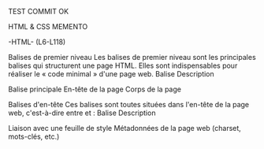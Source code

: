 TEST COMMIT OK

HTML & CSS MEMENTO

-HTML- (L6-L118)

Balises de premier niveau
Les balises de premier niveau sont les principales balises qui structurent une page HTML. Elles sont indispensables pour réaliser le « code minimal » d'une page web.
Balise Description

<html>	Balise principale
<head>	En-tête de la page
<body>	Corps de la page

Balises d'en-tête
Ces balises sont toutes situées dans l'en-tête de la page web, c'est-à-dire entre <head> et </head> :
Balise Description

<link />	Liaison avec une feuille de style
<meta />	Métadonnées de la page web (charset, mots-clés, etc.)
<script>	Code JavaScript
<style>	Code CSS
<title>	Titre de la page

Balises de structuration du texte
Balise Description
<abbr> Abréviation

<blockquote>	Citation (longue)
<cite>	Citation du titre d'une œuvre ou d'un évènement
<q>	Citation (courte)
<sup>	Exposant
<sub>	Indice
<strong>	Mise en valeur forte
<em>	Mise en valeur normale
<mark>	Mise en valeur visuelle
<h1> <h2>	Titre de niveau 1…
<h3> <h4>	
<h5> <h6>	
<img />	Image
<figure>	Figure (image, code, etc.)
<figcaption>	Description de la figure
<audio>	Son
<video>	Vidéo
<source>	Format source pour les balises <audio>  et <video>
<a>	Lien hypertexte
<br />	Retour à la ligne
<p>	Paragraphe
<hr />	Ligne de séparation horizontale
<address>	Adresse de contact
<del>	Texte supprimé
<ins>	Texte inséré
<dfn>	Définition
<kbd>	Saisie clavier
<pre>	Affichage formaté (pour les codes sources)
<progress>	Barre de progression
<time>	Date ou heure

Balises de listes
Cette section énumère toutes les balises HTML permettant de créer des listes (listes à puces, listes numérotées, listes de définitions…)
Balise Description

<ul>	Liste à puces, non numérotée
<ol>	Liste numérotée
<li>	Élément de la liste à puces
<dl>	Liste de définitions
<dt>	Terme à définir
<dd>	Définition du terme

Balises de tableau
Balise Description

<table>	Tableau
<caption>	Titre du tableau
<tr>	Ligne de tableau
<th>	Cellule d'en-tête
<td>	Cellule
<thead>	Section de l'en-tête du tableau
<tbody>	Section du corps du tableau
<tfoot>	Section du pied du tableau

Balises de formulaire
Balise Description

<form>	Formulaire
<fieldset>	Groupe de champs
<legend>	Titre d'un groupe de champs
<label>	Libellé d'un champ
<input />	Champ de formulaire (texte, mot de passe, case à cocher, bouton, etc.)
<textarea>	Zone de saisie multiligne
<select>	Liste déroulante
<option>	Élément d'une liste déroulante
<optgroup>	Groupe d'éléments d'une liste déroulante

Balises sectionnantes
Ces balises permettent de construire le squelette de notre site web.
Balise Description

<header>	En-tête
<nav>	Liens principaux de navigation
<footer>	Pied de page
<section>	Section de page
<article>	Article (contenu autonome)
<aside>	Informations complémentaires

Balises génériques
Les balises génériques sont des balises qui n'ont pas de sens sémantique. En effet, toutes les autres balises HTML ont un sens : <p> signifie « paragraphe », <h2> signifie « sous-titre », etc. Parfois, on a besoin d'utiliser des balises génériques (aussi appelées balises universelles) car aucune des autres balises ne convient. On utilise le plus souvent des balises génériques pour construire son design.
Il y a deux balises génériques : l'une est inline, l'autre est block.
Balise Description
<span> Balise générique de type inline

<div>	Balise générique de type block
Ces balises ont un intérêt uniquement si vous leur associez un attribut class  , id  ou style  :
•	class  : indique le nom de la classe CSS à utiliser.
•	id  : donne un nom à la balise. Ce nom doit être unique sur toute la page car il permet d'identifier la balise. Vous pouvez vous servir de l'ID pour de nombreuses choses, par exemple pour créer un lien vers une ancre, pour un style CSS de type ID, pour des manipulations en JavaScript, etc.
•	style  : cet attribut vous permet d'indiquer directement le code CSS à appliquer. Vous n'êtes donc pas obligé d'avoir une feuille de style à part, vous pouvez mettre directement les attributs CSS. Notez qu'il est préférable de ne pas utiliser cet attribut et de passer à la place par une feuille de style externe, car cela rend votre site plus facile à mettre à jour par la suite.
Ces trois attributs ne sont pas réservés aux balises génériques : vous pouvez aussi les utiliser sans aucun problème dans la plupart des autres balises.

-CSS- (L120-L...)

Propriétés de mise en forme du texte
Propriété Valeurs (exemples) Description
font-family police1, police2, police3, serif, sans-serif, monospace Nom de police
@font-face Nom et source de la police Police personnalisée
font-size 1.3em, 16px, 120%... Taille du texte
font-weight bold, normal Gras
font-style italic, oblique, normal Italique
text-decoration underline, overline, line-through, blink, none Soulignement, ligne au-dessus, barré ou clignotant
font-variant small-caps, normal Petites capitales
text-transform capitalize, lowercase, uppercase Capitales
font - Super propriété de police. Combine : font-weight , font-style , font-size , font-variant , font-family .
text-align left, center, right, justify Alignement horizontal
vertical-align baseline, middle, sub, super, top, bottom Alignement vertical (cellules de tableau ou éléments inline-block uniquement)
line-height 18px, 120%, normal... Hauteur de ligne
text-indent 25px Alinéa
white-space pre, nowrap, normal Césure
word-wrap break-word, normal Césure forcée
text-shadow 5px 5px 2px blue
(horizontale, verticale, fondu, couleur) Ombre de texte

Propriétés de couleur et de fond
Propriété Valeurs (exemples) Description
color nom, rgb(rouge,vert,bleu), rgba(rouge,vert,bleu,transparence), #CF1A20... Couleur du texte
background-color Identique à color Couleur de fond
background-image url('image.png') Image de fond
background-attachment fixed, scroll Fond fixe
background-repeat repeat-x, repeat-y, no-repeat, repeat Répétition du fond
background-position (x y), top, center, bottom, left, right Position du fond
background - Super propriété du fond. Combine : background-image , background-repeat , background-attachment , background-position
opacity 0.5 Transparence
Propriétés des boîtes
Propriété Valeurs (exemples) Description
width 150px, 80%... Largeur
height 150px, 80%... Hauteur
min-width 150px, 80%... Largeur minimale
max-width 150px, 80%... Largeur maximale
min-height 150px, 80%... Hauteur minimale
max-height 150px, 80%... Hauteur maximale
margin-top 23px Marge en haut
margin-left 23px Marge à gauche
margin-right 23px Marge à droite
margin-bottom 23px Marge en bas
margin 23px 5px 23px 5px
(haut, droite, bas, gauche) Super-propriété de marge.
Combine : margin-top , margin-right , margin-bottom , margin-left .
padding-left 23px Marge intérieure à gauche
padding-right 23px Marge intérieure à droite
padding-bottom 23px Marge intérieure en bas
padding-top 23px Marge intérieure en haut
padding 23px 5px 23px 5px
(haut, droite, bas, gauche) Super-propriété de marge intérieure.
Combine : padding-top , padding-right , padding-bottom , padding-left .
border-width 3px Épaisseur de bordure
border-color nom, rgb(rouge,vert,bleu), rgba(rouge,vert,bleu,transparence), #CF1A20... Couleur de bordure
border-style solid, dotted, dashed, double, groove, ridge, inset, outset Type de bordure
border 3px solid black Super-propriété de bordure. Combine ,border-width , border-color , border-style .
Existe aussi en versionborder-top , border-right , border-bottom , border-left .
border-radius 5px Bordure arrondie
box-shadow 6px 6px 0px black
(horizontale, verticale, fondu, couleur) Ombre de boîte
Propriétés de positionnement et d'affichage
Propriété Valeurs (exemples) Description
display block, inline, inline-block, table, table-cell, none... Type d'élément ( block , inline , inline-block , none …)
visibility visible, hidden Visibilité
clip rect (0px, 60px, 30px, 0px)
rect (haut, droite, bas, gauche) Affichage d'une partie de l'élément
overflow auto, scroll, visible, hidden Comportement en cas de dépassement
float left, right, none Flottant
clear left, right, both, none Arrêt d'un flottant
position relative, absolute, static Positionnement
top 20px Position par rapport au haut
bottom 20px Position par rapport au bas
left 20px Position par rapport à la gauche
right 20px Position par rapport à la droite
z-index 10 Ordre d'affichage en cas de superposition.
La plus grande valeur est affichée par-dessus les autres.
Propriétés des listes
Propriété Valeurs (exemples) Description
list-style-type disc, circle, square, decimal, lower-roman, upper-roman, lower-alpha, upper-alpha, none Type de liste
list-style-position inside, outside Position en retrait
list-style-image url('puce.png') Puce personnalisée
list-style - Super-propriété de liste. Combine list-style-type , ,list-style-position , list-style-image .
Propriétés des tableaux
Propriété Valeurs (exemples) Description
border-collapse collapse, separate Fusion des bordures
empty-cells hide, show Affichage des cellules vides
caption-side bottom, top Position du titre du tableau
Autres propriétés
Propriété Valeurs (exemple) Description
cursor crosshair, default, help, move, pointer, progress, text, wait, e-resize, ne-resize, auto... Curseur de souris
